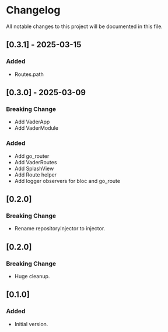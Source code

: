 # Changelog

All notable changes to this project will be documented in this file.


<!-- ## [Unreleased] - 2025-02-26 -->


## [0.3.1] - 2025-03-15
### Added
- Routes.path


## [0.3.0] - 2025-03-09
### Breaking Change
- Add VaderApp
- Add VaderModule
  
  
### Added
- Add go_router
- Add VaderRoutes
- Add SplashView
- Add Route helper 
- Add logger observers for bloc and go_route
  

## [0.2.0]
### Breaking Change
- Rename repositoryInjector to injector.
  

## [0.2.0]
### Breaking Change
- Huge cleanup.


## [0.1.0]
### Added
- Initial version.
